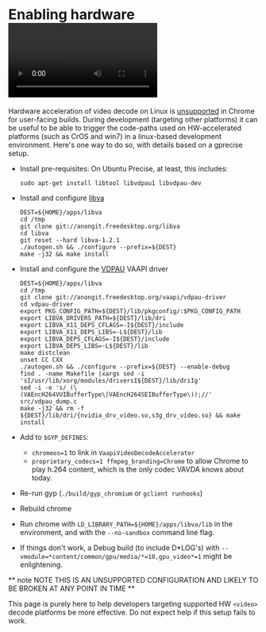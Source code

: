 # Enabling hardware <video> decode codepaths on linux

Hardware acceleration of video decode on Linux is
[unsupported](https://crbug.com/137247) in Chrome for user-facing builds. During
development (targeting other platforms) it can be useful to be able to trigger
the code-paths used on HW-accelerated platforms (such as CrOS and win7) in a
linux-based development environment. Here's one way to do so, with details based
on a gprecise setup.

*   Install pre-requisites: On Ubuntu Precise, at least, this includes:

    ```shell
    sudo apt-get install libtool libvdpau1 libvdpau-dev
    ```

*   Install and configure [libva](http://cgit.freedesktop.org/libva/)

    ```shell
    DEST=${HOME}/apps/libva
    cd /tmp
    git clone git://anongit.freedesktop.org/libva
    cd libva
    git reset --hard libva-1.2.1
    ./autogen.sh && ./configure --prefix=${DEST}
    make -j32 && make install
    ```

*   Install and configure the
    [VDPAU](http://cgit.freedesktop.org/vaapi/vdpau-driver) VAAPI driver

    ```shell
    DEST=${HOME}/apps/libva
    cd /tmp
    git clone git://anongit.freedesktop.org/vaapi/vdpau-driver
    cd vdpau-driver
    export PKG_CONFIG_PATH=${DEST}/lib/pkgconfig/:$PKG_CONFIG_PATH
    export LIBVA_DRIVERS_PATH=${DEST}/lib/dri
    export LIBVA_X11_DEPS_CFLAGS=-I${DEST}/include
    export LIBVA_X11_DEPS_LIBS=-L${DEST}/lib
    export LIBVA_DEPS_CFLAGS=-I${DEST}/include
    export LIBVA_DEPS_LIBS=-L${DEST}/lib
    make distclean
    unset CC CXX
    ./autogen.sh && ./configure --prefix=${DEST} --enable-debug
    find . -name Makefile |xargs sed -i 'sI/usr/lib/xorg/modules/driversI${DEST}/lib/driIg'
    sed -i -e 's/_(\(VAEncH264VUIBufferType\|VAEncH264SEIBufferType\));//' src/vdpau_dump.c
    make -j32 && rm -f ${DEST}/lib/dri/{nvidia_drv_video.so,s3g_drv_video.so} && make install
    ```

*   Add to `$GYP_DEFINES`:
    *   `chromeos=1` to link in `VaapiVideoDecodeAccelerator`
    *   `proprietary_codecs=1 ffmpeg_branding=Chrome` to allow Chrome to play
        h.264 content, which is the only codec VAVDA knows about today.
*   Re-run gyp (`./build/gyp_chromium` or `gclient runhooks`)
*   Rebuild chrome
*   Run chrome with `LD_LIBRARY_PATH=${HOME}/apps/libva/lib` in the environment,
    and with the `--no-sandbox` command line flag.
*   If things don't work, a Debug build (to include D\*LOG's) with
    `--vmodule=*content/common/gpu/media/*=10,gpu_video*=1` might be
    enlightening.

** note
NOTE THIS IS AN UNSUPPORTED CONFIGURATION AND LIKELY TO BE BROKEN AT ANY
POINT IN TIME
**

This page is purely here to help developers targeting supported HW `<video>`
decode platforms be more effective. Do not expect help if this setup fails to
work.
